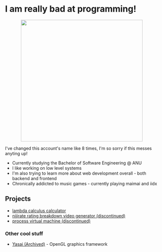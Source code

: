 # I am really bad at programming!

<p align="center">
<img src="https://github.com/kyubxy/kyubxy/assets/28855597/d4396d3e-b37d-45c3-9da3-ec81b4ea9079" width=400 />
</p>

I've changed this account's name like 8 times, I'm so sorry if this messes anyting up!

- Currently studying the Bachelor of Software Engineering @ ANU
- I like working on low level systems 
- I'm also trying to learn more about web development overall - both backend and frontend
- Chronically addicted to music games - currently playing maimai and iidx

## Projects 
-  [lambda calculus calculator](https://github.com/kyubxy/LambdaCalc/tree/master) 
-  [nijirate rating breakdown video generator (discontinued)](https://github.com/kyubxy/nijirate)
-  [process virtual machine (discontinued)](https://github.com/kyubxy/ystar-vm)

### Other cool stuff
- [Yasai (Archived)](https://github.com/kyubxy/Yasai) - OpenGL graphics framework
<!--
**kyubxy/kyubxy** is a ✨ _special_ ✨ repository because its `README.md` (this file) appears on your GitHub profile.

Here are some ideas to get you started:

- 🔭 I’m currently working on ...
- 🌱 I’m currently learning ...
- 👯 I’m looking to collaborate on ...
- 🤔 I’m looking for help with ...
- 💬 Ask me about ...
- 📫 How to reach me: ...
- 😄 Pronouns: ...
- ⚡ Fun fact: ...
-->

